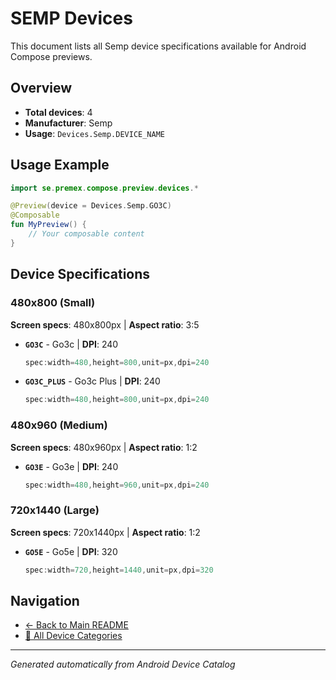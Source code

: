 # SEMP Devices

This document lists all Semp device specifications available for Android Compose previews.

## Overview

- **Total devices**: 4
- **Manufacturer**: Semp
- **Usage**: `Devices.Semp.DEVICE_NAME`

## Usage Example

```kotlin
import se.premex.compose.preview.devices.*

@Preview(device = Devices.Semp.GO3C)
@Composable
fun MyPreview() {
    // Your composable content
}
```

## Device Specifications

### 480x800 (Small)

**Screen specs**: 480x800px | **Aspect ratio**: 3:5

- **`GO3C`** - Go3c | **DPI**: 240
  ```kotlin
  spec:width=480,height=800,unit=px,dpi=240
  ```

- **`GO3C_PLUS`** - Go3c Plus | **DPI**: 240
  ```kotlin
  spec:width=480,height=800,unit=px,dpi=240
  ```

### 480x960 (Medium)

**Screen specs**: 480x960px | **Aspect ratio**: 1:2

- **`GO3E`** - Go3e | **DPI**: 240
  ```kotlin
  spec:width=480,height=960,unit=px,dpi=240
  ```

### 720x1440 (Large)

**Screen specs**: 720x1440px | **Aspect ratio**: 1:2

- **`GO5E`** - Go5e | **DPI**: 320
  ```kotlin
  spec:width=720,height=1440,unit=px,dpi=320
  ```

## Navigation

- [← Back to Main README](../../README.md)
- [📱 All Device Categories](../README.md)

---
*Generated automatically from Android Device Catalog*
